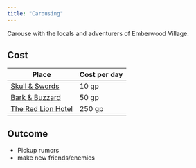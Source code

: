 ```yaml
---
title: "Carousing"
---
```


Carouse with the locals and adventurers of Emberwood Village.

## Cost

| Place                                              | Cost per day |
| -------------------------------------------------- | ------------ |
| [Skull & Swords](/establishments/skullAndSwords)   | 10 gp        |
| [Bark & Buzzard](/establishments/barkAndBuzzard)   | 50 gp        |
| [The Red Lion Hotel](/establishments/redLionHotel) | 250 gp       |

## Outcome

- Pickup rumors
- make new friends/enemies
